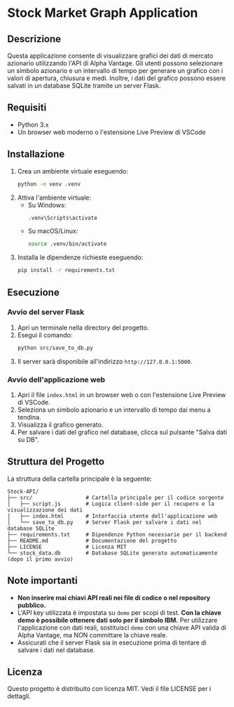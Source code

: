 # Stock Market Graph Application

## Descrizione
Questa applicazione consente di visualizzare grafici dei dati di mercato azionario utilizzando l'API di Alpha Vantage. Gli utenti possono selezionare un simbolo azionario e un intervallo di tempo per generare un grafico con i valori di apertura, chiusura e medi. Inoltre, i dati del grafico possono essere salvati in un database SQLite tramite un server Flask.

## Requisiti
- Python 3.x
- Un browser web moderno o l'estensione Live Preview di VSCode

## Installazione
1. Crea un ambiente virtuale eseguendo:
   ```bash
   python -m venv .venv
   ```
2. Attiva l'ambiente virtuale:
   - Su Windows:
     ```bash
     .venv\Scripts\activate
     ```
   - Su macOS/Linux:
     ```bash
     source .venv/bin/activate
     ```
3. Installa le dipendenze richieste eseguendo:
   ```bash
   pip install -r requirements.txt
   ```

## Esecuzione
### Avvio del server Flask
1. Apri un terminale nella directory del progetto.
2. Esegui il comando:
   ```bash
   python src/save_to_db.py
   ```
3. Il server sarà disponibile all'indirizzo `http://127.0.0.1:5000`.

### Avvio dell'applicazione web
1. Apri il file `index.html` in un browser web o con l'estensione Live Preview di VSCode.
2. Seleziona un simbolo azionario e un intervallo di tempo dai menu a tendina.
3. Visualizza il grafico generato.
4. Per salvare i dati del grafico nel database, clicca sul pulsante "Salva dati su DB".

## Struttura del Progetto

La struttura della cartella principale è la seguente:

```
Stock-API/
├── src/                 # Cartella principale per il codice sorgente
│   ├── script.js        # Logica client-side per il recupero e la visualizzazione dei dati
│   ├── index.html       # Interfaccia utente dell'applicazione web
│   └── save_to_db.py    # Server Flask per salvare i dati nel database SQLite
├── requirements.txt     # Dipendenze Python necessarie per il backend
├── README.md            # Documentazione del progetto
├── LICENSE              # Licenza MIT
└── stock_data.db        # Database SQLite generato automaticamente (dopo il primo avvio)
```

## Note importanti
- **Non inserire mai chiavi API reali nei file di codice o nel repository pubblico.**
- L'API key utilizzata è impostata su `demo` per scopi di test. **Con la chiave demo è possibile ottenere dati solo per il simbolo IBM.** Per utilizzare l'applicazione con dati reali, sostituisci `demo` con una chiave API valida di Alpha Vantage, ma NON committare la chiave reale.
- Assicurati che il server Flask sia in esecuzione prima di tentare di salvare i dati nel database.

## Licenza
Questo progetto è distribuito con licenza MIT. Vedi il file LICENSE per i dettagli.
